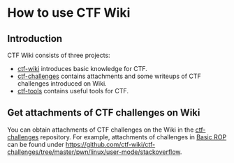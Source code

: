 # How to use CTF Wiki

## Introduction

CTF Wiki consists of three projects:

- [ctf-wiki](https://github.com/ctf-wiki/ctf-wiki) introduces basic knowledge for CTF.
- [ctf-challenges](https://github.com/ctf-wiki/ctf-challenges) contains attachments and some writeups of CTF challenges introduced on Wiki.
- [ctf-tools](https://github.com/ctf-wiki/ctf-tools) contains useful tools for CTF.

## Get attachments of CTF challenges on Wiki

You can obtain attachments of CTF challenges on the Wiki in the [ctf-challenges](https://github.com/ctf-wiki/ctf-challenges) repository. For example, attachments of challenges in [Basic ROP](https://ctf-wiki.org/en/pwn/linux/user-mode/stackoverflow/x86/basic-rop/) can be found under <https://github.com/ctf-wiki/ctf-challenges/tree/master/pwn/linux/user-mode/stackoverflow>.
